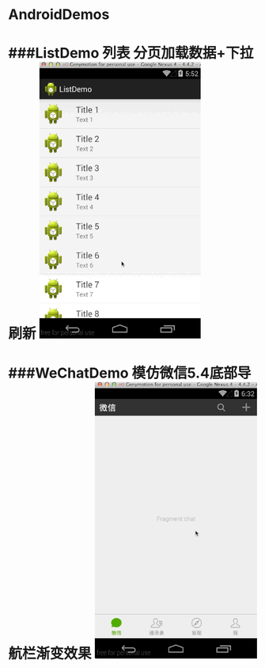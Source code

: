 AndroidDemos
============

###ListDemo
列表 分页加载数据+下拉刷新
![Screenshot](https://github.com/bzsy/AndroidDemos/blob/master/Screeshots/ListViewDemo.gif)
============

###WeChatDemo
模仿微信5.4底部导航栏渐变效果
![Screenshot](https://github.com/bzsy/AndroidDemos/blob/master/Screeshots/WeChatDemo.gif)
============
